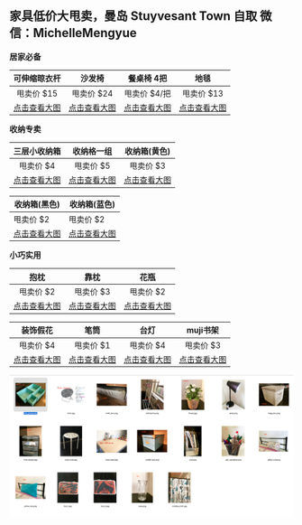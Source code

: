 ##  家具低价大甩卖，曼岛 Stuyvesant Town 自取  微信：MichelleMengyue

**居家必备**

|        可伸缩晾衣杆         |       沙发椅       |        餐桌椅 4把        |        地毯        |
| :-------------------: | :-------------: | :------------------: | :------------------: |
|        甩卖价 $15        |     甩卖价 $24     |       甩卖价 $4/把       |       甩卖价 $13       |
| [点击查看大图][clothesline] | [点击查看大图][chair] | [点击查看大图][meal_chair] |[点击查看大图][carpet]|



**收纳专卖**

|         三层小收纳箱          |        收纳格一组        |       收纳箱(黄色)       |
| :---------------------: | :-----------------: | :-----------------: |
|         甩卖价 $4          |       甩卖价 $5        |       甩卖价 $3        |
| [点击查看大图][little_drawer] | [点击查看大图][box_group] | [点击查看大图][large_box] |



| 收纳箱(黑色)             | 收纳箱(蓝色)              |
| ------------------- | -------------------- |
| 甩卖价 $2              | 甩卖价 $2               |
| [点击查看大图][cloth_box] | [点击查看大图][middle_box] |

**小巧实用**

|          抱枕          |          靠枕          |       花瓶       |
| :------------------: | :------------------: | :------------: |
|        甩卖价 $2        |        甩卖价 $3        |     甩卖价 $2     |
| [点击查看大图][pillow_one] | [点击查看大图][pillow_two] | [点击查看大图][vase] |




|       装饰假花       |           笔筒            |       台灯       |     muji书架     |
| :--------------: | :---------------------: | :------------: | :------------: |
|      甩卖价 $4      |         甩卖价 $1          |     甩卖价 $4     |     甩卖价 $3     |
| [点击查看大图][flower] | [点击查看大图][pen_cantainer] | [点击查看大图][lamp] | [点击查看大图][muji] |



![alt](./img/thumb.png)



[bed]: https://github.com/MummyDing/forsale/blob/master/img/bed.jpg?raw=true
[box_group]: https://github.com/MummyDing/forsale/blob/master/img/box_group.png?raw=true
[carpet]: https://github.com/MummyDing/forsale/blob/master/img/carpet.png?raw=true
[chair]: https://github.com/MummyDing/forsale/blob/master/img/chair.jpg?raw=true
[chest]: https://github.com/MummyDing/forsale/blob/master/img/chest.jpg?raw=true
[cloth_box]: https://github.com/MummyDing/forsale/blob/master/img/cloth_box.png?raw=true
[clothesline]: https://github.com/MummyDing/forsale/blob/master/img/clothesline.png?raw=true
[desk]: https://github.com/MummyDing/forsale/blob/master/img/desk.jpg?raw=true
[flower]: https://github.com/MummyDing/forsale/blob/master/img/flower.jpg?raw=true
[lagest_box]: https://github.com/MummyDing/forsale/blob/master/img/lagest_box.png?raw=true
[lamp]: https://github.com/MummyDing/forsale/blob/master/img/lamp.png?raw=true
[large_box]: https://github.com/MummyDing/forsale/blob/master/img/large_box.png?raw=true
[little_box]: https://github.com/MummyDing/forsale/blob/master/img/little_box.png?raw=true
[little_drawer]: https://github.com/MummyDing/forsale/blob/master/img/little_drawer.jpg?raw=true
[meal_desk]: https://github.com/MummyDing/forsale/blob/master/img/meal_desk.jpg?raw=true
[meal_chair]:https://github.com/MummyDing/forsale/blob/master/img/meal_chair.jpg?raw=true
[middle_box]: https://github.com/MummyDing/forsale/blob/master/img/middle_box.png?raw=true
[muji]: https://github.com/MummyDing/forsale/blob/master/img/muji.png?raw=true
[pax]: https://github.com/MummyDing/forsale/blob/master/img/pax.jpg?raw=true
[pen_cantainer]: https://github.com/MummyDing/forsale/blob/master/img/pen_cantainer.png?raw=true
[pillow_one]: https://github.com/MummyDing/forsale/blob/master/img/pillow_one.png?raw=true
[pillow_two]: https://github.com/MummyDing/forsale/blob/master/img/pillow_two.png?raw=true
[tool_1]: https://github.com/MummyDing/forsale/blob/master/img/tool_1.jpg?raw=true
[tool_2]: https://github.com/MummyDing/forsale/blob/master/img/tool_2.jpg?raw=true
[uplight]: https://github.com/MummyDing/forsale/blob/master/img/uplight.jpg?raw=true
[vase]: https://github.com/MummyDing/forsale/blob/master/img/vase.png?raw=true
[water_can]: https://github.com/MummyDing/forsale/blob/master/img/water_can.png?raw=true
[window_cloth]: https://github.com/MummyDing/forsale/blob/master/img/window_cloth.jpg?raw=true

